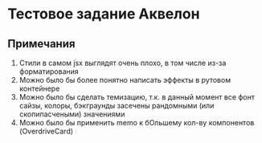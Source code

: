 # Тестовое задание Аквелон
## Примечания
1. Стили в самом jsx выглядят очень плохо, в том числе из-за форматирования
2. Можно было бы более понятно написать эффекты в рутовом контейнере
3. Можно было бы сделать темизацию, т.к. в данный момент все фонт сайзы, колоры, бэкграунды засечены рандомными (или скопипасчеными) значениями
4. Можно было бы применить memo к бОльшему кол-ву компонентов (OverdriveCard)
